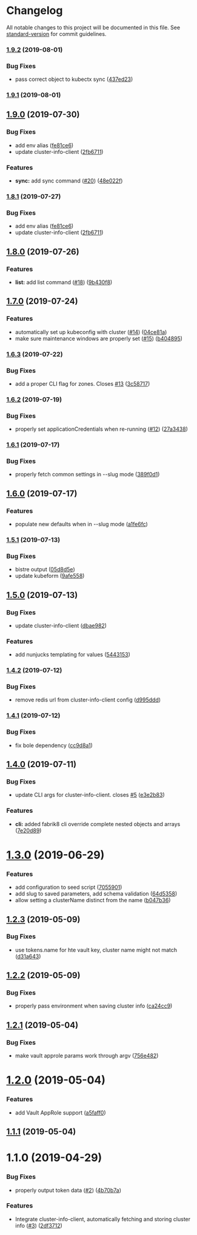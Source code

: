 # Changelog

All notable changes to this project will be documented in this file. See [standard-version](https://github.com/conventional-changelog/standard-version) for commit guidelines.

### [1.9.2](https://github.com/npm-wharf/fabrik8/compare/v1.9.1...v1.9.2) (2019-08-01)


### Bug Fixes

* pass correct object to kubectx sync ([437ed23](https://github.com/npm-wharf/fabrik8/commit/437ed23))



### [1.9.1](https://github.com/npm-wharf/fabrik8/compare/v1.9.0...v1.9.1) (2019-08-01)



## [1.9.0](https://github.com/npm-wharf/fabrik8/compare/v1.8.0...v1.9.0) (2019-07-30)


### Bug Fixes

* add env alias ([fe81ce6](https://github.com/npm-wharf/fabrik8/commit/fe81ce6))
* update cluster-info-client ([2fb6711](https://github.com/npm-wharf/fabrik8/commit/2fb6711))


### Features

* **sync:** add sync command ([#20](https://github.com/npm-wharf/fabrik8/issues/20)) ([48e022f](https://github.com/npm-wharf/fabrik8/commit/48e022f))



### [1.8.1](https://github.com/npm-wharf/fabrik8/compare/v1.8.0...v1.8.1) (2019-07-27)


### Bug Fixes

* add env alias ([fe81ce6](https://github.com/npm-wharf/fabrik8/commit/fe81ce6))
* update cluster-info-client ([2fb6711](https://github.com/npm-wharf/fabrik8/commit/2fb6711))



## [1.8.0](https://github.com/npm-wharf/fabrik8/compare/v1.7.0...v1.8.0) (2019-07-26)


### Features

* **list:** add list command ([#18](https://github.com/npm-wharf/fabrik8/issues/18)) ([9b430f8](https://github.com/npm-wharf/fabrik8/commit/9b430f8))



## [1.7.0](https://github.com/npm-wharf/fabrik8/compare/v1.6.3...v1.7.0) (2019-07-24)


### Features

* automatically set up kubeconfig with cluster ([#14](https://github.com/npm-wharf/fabrik8/issues/14)) ([04ce81a](https://github.com/npm-wharf/fabrik8/commit/04ce81a))
* make sure maintenance windows are properly set ([#15](https://github.com/npm-wharf/fabrik8/issues/15)) ([b404895](https://github.com/npm-wharf/fabrik8/commit/b404895))



### [1.6.3](https://github.com/npm-wharf/fabrik8/compare/v1.6.2...v1.6.3) (2019-07-22)


### Bug Fixes

* add a proper CLI flag for zones.  Closes [#13](https://github.com/npm-wharf/fabrik8/issues/13) ([3c58717](https://github.com/npm-wharf/fabrik8/commit/3c58717))



### [1.6.2](https://github.com/npm-wharf/fabrik8/compare/v1.6.1...v1.6.2) (2019-07-19)


### Bug Fixes

* properly set applicationCredentials when re-running ([#12](https://github.com/npm-wharf/fabrik8/issues/12)) ([27a3438](https://github.com/npm-wharf/fabrik8/commit/27a3438))



### [1.6.1](https://github.com/npm-wharf/fabrik8/compare/v1.6.0...v1.6.1) (2019-07-17)


### Bug Fixes

* properly fetch common settings in --slug mode ([389f0d1](https://github.com/npm-wharf/fabrik8/commit/389f0d1))



## [1.6.0](https://github.com/npm-wharf/fabrik8/compare/v1.5.1...v1.6.0) (2019-07-17)


### Features

* populate new defaults when in --slug mode ([a1fe6fc](https://github.com/npm-wharf/fabrik8/commit/a1fe6fc))



### [1.5.1](https://github.com/npm-wharf/fabrik8/compare/v1.5.0...v1.5.1) (2019-07-13)


### Bug Fixes

* bistre output ([05d8d5e](https://github.com/npm-wharf/fabrik8/commit/05d8d5e))
* update kubeform ([9afe558](https://github.com/npm-wharf/fabrik8/commit/9afe558))



## [1.5.0](https://github.com/npm-wharf/fabrik8/compare/v1.4.2...v1.5.0) (2019-07-13)


### Bug Fixes

* update cluster-info-client ([dbae982](https://github.com/npm-wharf/fabrik8/commit/dbae982))


### Features

* add nunjucks templating for values ([5443153](https://github.com/npm-wharf/fabrik8/commit/5443153))



### [1.4.2](https://github.com/npm-wharf/fabrik8/compare/v1.4.1...v1.4.2) (2019-07-12)


### Bug Fixes

* remove redis url from cluster-info-client config ([d995ddd](https://github.com/npm-wharf/fabrik8/commit/d995ddd))



### [1.4.1](https://github.com/npm-wharf/fabrik8/compare/v1.4.0...v1.4.1) (2019-07-12)


### Bug Fixes

* fix bole dependency ([cc9d8a1](https://github.com/npm-wharf/fabrik8/commit/cc9d8a1))



## [1.4.0](https://github.com/npm-wharf/fabrik8/compare/v1.3.0...v1.4.0) (2019-07-11)


### Bug Fixes

* update CLI args for cluster-info-client.  closes [#5](https://github.com/npm-wharf/fabrik8/issues/5) ([e3e2b83](https://github.com/npm-wharf/fabrik8/commit/e3e2b83))


### Features

* **cli:** added fabrik8 cli override complete nested objects and arrays ([7e20d89](https://github.com/npm-wharf/fabrik8/commit/7e20d89))



<a name="1.3.0"></a>
# [1.3.0](https://github.com/npm-wharf/fabrik8/compare/v1.2.3...v1.3.0) (2019-06-29)


### Features

* add configuration to seed script ([7055901](https://github.com/npm-wharf/fabrik8/commit/7055901))
* add slug to saved parameters, add schema validation ([64d5358](https://github.com/npm-wharf/fabrik8/commit/64d5358))
* allow setting a clusterName distinct from the name ([b047b36](https://github.com/npm-wharf/fabrik8/commit/b047b36))



<a name="1.2.3"></a>
## [1.2.3](https://github.com/npm-wharf/fabrik8/compare/v1.2.2...v1.2.3) (2019-05-09)


### Bug Fixes

* use tokens.name for hte vault key, cluster name might not match ([d31a643](https://github.com/npm-wharf/fabrik8/commit/d31a643))



<a name="1.2.2"></a>
## [1.2.2](https://github.com/npm-wharf/fabrik8/compare/v1.2.1...v1.2.2) (2019-05-09)


### Bug Fixes

* properly pass environment when saving cluster info ([ca24cc9](https://github.com/npm-wharf/fabrik8/commit/ca24cc9))



<a name="1.2.1"></a>
## [1.2.1](https://github.com/npm-wharf/fabrik8/compare/v1.2.0...v1.2.1) (2019-05-04)


### Bug Fixes

* make vault approle params work through argv ([756e482](https://github.com/npm-wharf/fabrik8/commit/756e482))



<a name="1.2.0"></a>
# [1.2.0](https://github.com/npm-wharf/fabrik8/compare/v1.1.1...v1.2.0) (2019-05-04)


### Features

* add Vault AppRole support ([a5faff0](https://github.com/npm-wharf/fabrik8/commit/a5faff0))



<a name="1.1.1"></a>
## [1.1.1](https://github.com/npm-wharf/fabrik8/compare/v1.1.0...v1.1.1) (2019-05-04)



<a name="1.1.0"></a>
# 1.1.0 (2019-04-29)


### Bug Fixes

* properly output token data ([#2](https://github.com/npm-wharf/fabrik8/issues/2)) ([4b70b7a](https://github.com/npm-wharf/fabrik8/commit/4b70b7a))


### Features

* Integrate cluster-info-client, automatically fetching and storing cluster info ([#3](https://github.com/npm-wharf/fabrik8/issues/3)) ([2df3712](https://github.com/npm-wharf/fabrik8/commit/2df3712))
